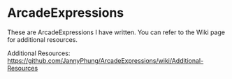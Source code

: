 # ArcadeExpressions
These are ArcadeExpressions I have written. You can refer to the Wiki page for additional resources. 

Additional Resources: https://github.com/JannyPhung/ArcadeExpressions/wiki/Additional-Resources 
